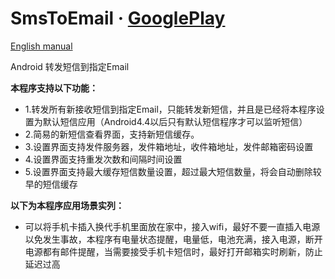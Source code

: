 # SmsToEmail &middot; [GooglePlay](https://play.google.com/store/apps/details?id=com.jason.app.smstoemail)
[English manual](https://github.com/zi6xuan/SmsToEmail/blob/master/README-en.md)

Android 转发短信到指定Email

**本程序支持以下功能：**
- 1.转发所有新接收短信到指定Email，只能转发新短信，并且是已经将本程序设置为默认短信应用（Android4.4以后只有默认短信程序才可以监听短信）
- 2.简易的新短信查看界面，支持新短信缓存。
- 3.设置界面支持发件服务器，发件箱地址，收件箱地址，发件邮箱密码设置
- 4.设置界面支持重发次数和间隔时间设置
- 5.设置界面支持最大缓存短信数量设置，超过最大短信数量，将会自动删除较早的短信缓存

**以下为本程序应用场景实列：**
- 可以将手机卡插入换代手机里面放在家中，接入wifi，最好不要一直插入电源以免发生事故，本程序有电量状态提醒，电量低，电池充满，接入电源，断开电源都有邮件提醒，当需要接受手机卡短信时，最好打开邮箱实时刷新，防止延迟过高
